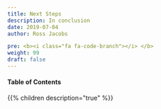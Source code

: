 ```yaml
---
title: Next Steps
description: In conclusion
date: 2019-07-04
author: Ross Jacobs

pre: <b><i class="fa fa-code-branch"></i> </b>
weight: 99
draft: false
---
```


#### Table of Contents

{{% children description="true" %}}

